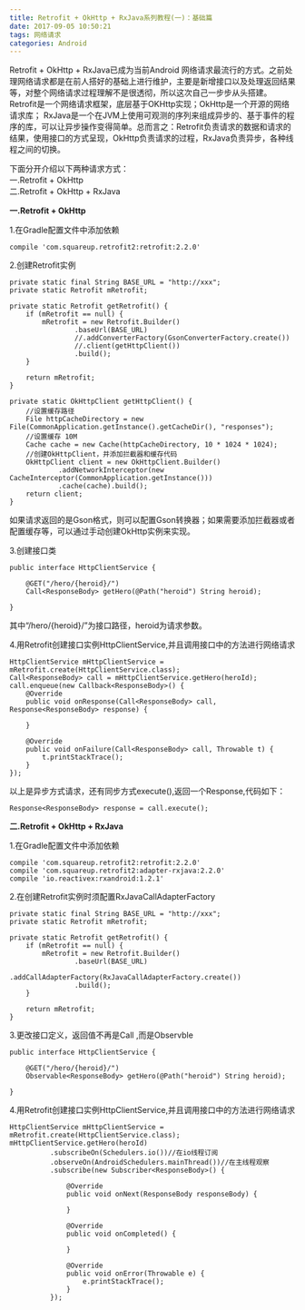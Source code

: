 ```yaml
---
title: Retrofit + OkHttp + RxJava系列教程(一)：基础篇
date: 2017-09-05 10:50:21
tags: 网络请求
categories: Android
---
```

Retrofit + OkHttp + RxJava已成为当前Android 网络请求最流行的方式。之前处理网络请求都是在前人搭好的基础上进行维护，主要是新增接口以及处理返回结果等，对整个网络请求过程理解不是很透彻，所以这次自己一步步从头搭建。Retrofit是一个网络请求框架，底层基于OKHttp实现；OkHttp是一个开源的网络请求库； RxJava是一个在JVM上使用可观测的序列来组成异步的、基于事件的程序的库，可以让异步操作变得简单。总而言之：Retrofit负责请求的数据和请求的结果，使用接口的方式呈现，OkHttp负责请求的过程，RxJava负责异步，各种线程之间的切换。
<!-- more -->

下面分开介绍以下两种请求方式：  
一.Retrofit + OkHttp  
二.Retrofit + OkHttp + RxJava

**一.Retrofit + OkHttp**

1.在Gradle配置文件中添加依赖
```
compile 'com.squareup.retrofit2:retrofit:2.2.0'
```

2.创建Retrofit实例
```
private static final String BASE_URL = "http://xxx";
private static Retrofit mRetrofit;

private static Retrofit getRetrofit() {
    if (mRetrofit == null) {
        mRetrofit = new Retrofit.Builder()
                .baseUrl(BASE_URL)
                //.addConverterFactory(GsonConverterFactory.create())
                //.client(getHttpClient())
                .build();
    }

    return mRetrofit;
}

private static OkHttpClient getHttpClient() {
    //设置缓存路径
    File httpCacheDirectory = new File(CommonApplication.getInstance().getCacheDir(), "responses");
    //设置缓存 10M
    Cache cache = new Cache(httpCacheDirectory, 10 * 1024 * 1024);
    //创建OkHttpClient，并添加拦截器和缓存代码
    OkHttpClient client = new OkHttpClient.Builder()
            .addNetworkInterceptor(new CacheInterceptor(CommonApplication.getInstance()))
            .cache(cache).build();
    return client;
}
```
如果请求返回的是Gson格式，则可以配置Gson转换器；如果需要添加拦截器或者配置缓存等，可以通过手动创建OkHttp实例来实现。

3.创建接口类
```
public interface HttpClientService {

    @GET("/hero/{heroid}/")
    Call<ResponseBody> getHero(@Path("heroid") String heroid);

}
```
其中“/hero/{heroid}/”为接口路径，heroid为请求参数。

4.用Retrofit创建接口实例HttpClientService,并且调用接口中的方法进行网络请求
```
HttpClientService mHttpClientService = mRetrofit.create(HttpClientService.class);
Call<ResponseBody> call = mHttpClientService.getHero(heroId);
call.enqueue(new Callback<ResponseBody>() {
    @Override
    public void onResponse(Call<ResponseBody> call, Response<ResponseBody> response) {

    }

    @Override
    public void onFailure(Call<ResponseBody> call, Throwable t) {
        t.printStackTrace();
    }
});
```
以上是异步方式请求，还有同步方式execute(),返回一个Response,代码如下：
```
Response<ResponseBody> response = call.execute();
```

**二.Retrofit + OkHttp + RxJava**

1.在Gradle配置文件中添加依赖
```
compile 'com.squareup.retrofit2:retrofit:2.2.0'
compile 'com.squareup.retrofit2:adapter-rxjava:2.2.0'
compile 'io.reactivex:rxandroid:1.2.1'
```
2.在创建Retrofit实例时须配置RxJavaCallAdapterFactory
```
private static final String BASE_URL = "http://xxx";
private static Retrofit mRetrofit;

private static Retrofit getRetrofit() {
    if (mRetrofit == null) {
        mRetrofit = new Retrofit.Builder()
                .baseUrl(BASE_URL)
                .addCallAdapterFactory(RxJavaCallAdapterFactory.create())
                .build();
    }

    return mRetrofit;
}
```
3.更改接口定义，返回值不再是Call ,而是Observble
```
public interface HttpClientService {

    @GET("/hero/{heroid}/")
    Observable<ResponseBody> getHero(@Path("heroid") String heroid);

}
```
4.用Retrofit创建接口实例HttpClientService,并且调用接口中的方法进行网络请求
```
HttpClientService mHttpClientService = mRetrofit.create(HttpClientService.class);
mHttpClientService.getHero(heroId)
          .subscribeOn(Schedulers.io())//在io线程订阅
          .observeOn(AndroidSchedulers.mainThread())//在主线程观察
          .subscribe(new Subscriber<ResponseBody>() {

              @Override
              public void onNext(ResponseBody responseBody) {

              }

              @Override
              public void onCompleted() {

              }

              @Override
              public void onError(Throwable e) {
                  e.printStackTrace();
              }
          });
```
